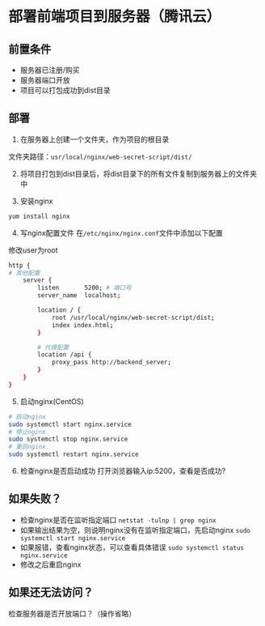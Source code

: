 # 部署前端项目到服务器（腾讯云）
## 前置条件
- 服务器已注册/购买
- 服务器端口开放
- 项目可以打包成功到dist目录
## 部署
1. 在服务器上创建一个文件夹，作为项目的根目录

文件夹路径：``usr/local/nginx/web-secret-script/dist/``

2. 将项目打包到dist目录后，将dist目录下的所有文件复制到服务器上的文件夹中

3. 安装nginx
```bash
yum install nginx
```

4. 写nginx配置文件
在``/etc/nginx/nginx.conf``文件中添加以下配置

修改user为root

```bash
http {
# 其他配置
    server {
        listen       5200; # 端口号
        server_name  localhost;

        location / {
            root /usr/local/nginx/web-secret-script/dist;
            index index.html;
        }

        # 代理配置
        location /api {
            proxy_pass http://backend_server;
        }
    }
}
```

5. 启动nginx(CentOS)
```bash
# 启动nginx
sudo systemctl start nginx.service
# 停止nginx
sudo systemctl stop nginx.service
# 重启nginx
sudo systemctl restart nginx.service
```

6. 检查nginx是否启动成功
打开浏览器输入ip:5200，查看是否成功?

## 如果失败？
- 检查nginx是否在监听指定端口
  ``netstat -tulnp | grep nginx``
- 如果输出结果为空，则说明nginx没有在监听指定端口，先启动nginx
  ``sudo systemctl start nginx.service``
- 如果报错，查看nginx状态，可以查看具体错误
  ``sudo systemctl status nginx.service``
- 修改之后重启nginx

## 如果还无法访问？
检查服务器是否开放端口？（操作省略）